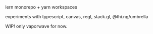 lern monorepo + yarn workspaces

experiments with typescript, canvas, regl, stack.gl, @thi.ng/umbrella

WIP!
only vaporwave for now.
